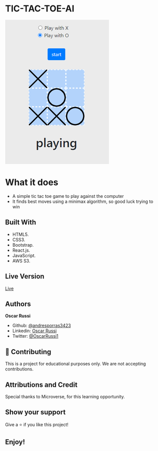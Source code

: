 # TIC-TAC-TOE-AI

![screenshot](screenshot.png)

# What it does

- A simple tic tac toe game to play against the computer
- It finds best moves using a minimax algorithm, so good luck trying to win

## Built With

- HTML5.
- CSS3.
- Bootstrap.
- React.js.
- JavaScript.
- AWS S3.

## Live Version

[Live](http://tic-tac-toe-ai.s3-website-us-east-1.amazonaws.com/)

## Authors

**Oscar Russi**
- Github: [@andresporras3423](https://github.com/andresporras3423/)
- Linkedin: [Oscar Russi](https://www.linkedin.com/in/oscar-andres-russi-porras/)
- Twitter: [@OscarRussi1](https://twitter.com/OscarRussi1)

## 🤝 Contributing

This is a project for educational purposes only. We are not accepting contributions.

## Attributions and Credit

Special thanks to Microverse, for this learning opportunity. 

## Show your support

Give a ⭐️ if you like this project!

## Enjoy!
